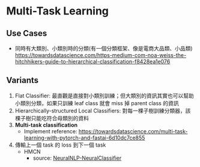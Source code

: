 # Multi-Task Learning

## Use Cases
- 同時有大類別、小類別時的分類(有一個分類框架、像是電商大品類、小品類) 
https://towardsdatascience.com/https-medium-com-noa-weiss-the-hitchhikers-guide-to-hierarchical-classification-f8428ea1e076

## Variants
1. Flat Classifier: 最直觀是直接對小類別訓練；但大類別的資訊其實也可以幫助小類別分類，如果只訓練 leaf class 就會 miss 掉 parent class 的資訊
2. Hierarchically-structured Local Classifiers: 對每一棵子樹訓練分類器，該棵子樹只能吃符合母類別的資料 
3. **Multi-task classification**
    - Implement reference: https://towardsdatascience.com/multi-task-learning-with-pytorch-and-fastai-6d10dc7ce855
4. 傳輸上一個 task 的 loss 到下一個 task
    - HMCN
      - source: [NeuralNLP-NeuralClassifier](https://github.com/Tencent/NeuralNLP-NeuralClassifier/blob/b4fa04ffb70cb4f3f2effdb07d455f5e3fc393ea/model/classification/hmcn.py)